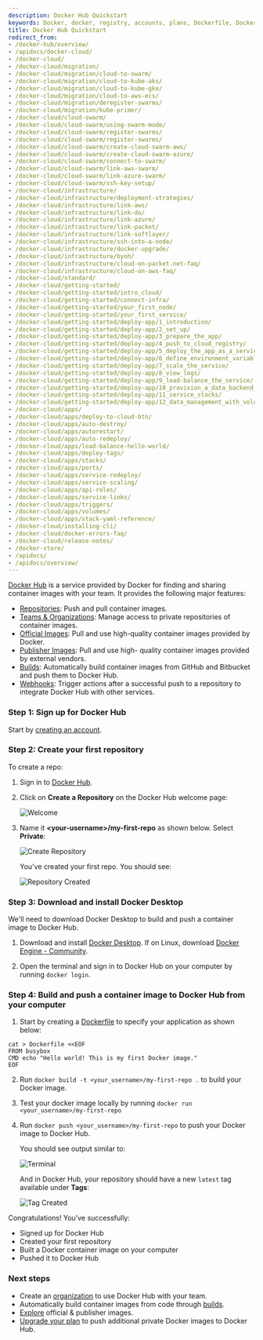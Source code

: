 ```yaml
---
description: Docker Hub Quickstart
keywords: Docker, docker, registry, accounts, plans, Dockerfile, Docker Hub, docs, documentation, accounts, organizations, repositories, groups, teams
title: Docker Hub Quickstart
redirect_from:
- /docker-hub/overview/
- /apidocs/docker-cloud/
- /docker-cloud/
- /docker-cloud/migration/
- /docker-cloud/migration/cloud-to-swarm/
- /docker-cloud/migration/cloud-to-kube-aks/
- /docker-cloud/migration/cloud-to-kube-gke/
- /docker-cloud/migration/cloud-to-aws-ecs/
- /docker-cloud/migration/deregister-swarms/
- /docker-cloud/migration/kube-primer/
- /docker-cloud/cloud-swarm/
- /docker-cloud/cloud-swarm/using-swarm-mode/
- /docker-cloud/cloud-swarm/register-swarms/
- /docker-cloud/cloud-swarm/register-swarms/
- /docker-cloud/cloud-swarm/create-cloud-swarm-aws/
- /docker-cloud/cloud-swarm/create-cloud-swarm-azure/
- /docker-cloud/cloud-swarm/connect-to-swarm/
- /docker-cloud/cloud-swarm/link-aws-swarm/
- /docker-cloud/cloud-swarm/link-azure-swarm/
- /docker-cloud/cloud-swarm/ssh-key-setup/
- /docker-cloud/infrastructure/
- /docker-cloud/infrastructure/deployment-strategies/
- /docker-cloud/infrastructure/link-aws/
- /docker-cloud/infrastructure/link-do/
- /docker-cloud/infrastructure/link-azure/
- /docker-cloud/infrastructure/link-packet/
- /docker-cloud/infrastructure/link-softlayer/
- /docker-cloud/infrastructure/ssh-into-a-node/
- /docker-cloud/infrastructure/docker-upgrade/
- /docker-cloud/infrastructure/byoh/
- /docker-cloud/infrastructure/cloud-on-packet.net-faq/
- /docker-cloud/infrastructure/cloud-on-aws-faq/
- /docker-cloud/standard/
- /docker-cloud/getting-started/
- /docker-cloud/getting-started/intro_cloud/
- /docker-cloud/getting-started/connect-infra/
- /docker-cloud/getting-started/your_first_node/
- /docker-cloud/getting-started/your_first_service/
- /docker-cloud/getting-started/deploy-app/1_introduction/
- /docker-cloud/getting-started/deploy-app/2_set_up/
- /docker-cloud/getting-started/deploy-app/3_prepare_the_app/
- /docker-cloud/getting-started/deploy-app/4_push_to_cloud_registry/
- /docker-cloud/getting-started/deploy-app/5_deploy_the_app_as_a_service/
- /docker-cloud/getting-started/deploy-app/6_define_environment_variables/
- /docker-cloud/getting-started/deploy-app/7_scale_the_service/
- /docker-cloud/getting-started/deploy-app/8_view_logs/
- /docker-cloud/getting-started/deploy-app/9_load-balance_the_service/
- /docker-cloud/getting-started/deploy-app/10_provision_a_data_backend_for_your_service/
- /docker-cloud/getting-started/deploy-app/11_service_stacks/
- /docker-cloud/getting-started/deploy-app/12_data_management_with_volumes/
- /docker-cloud/apps/
- /docker-cloud/apps/deploy-to-cloud-btn/
- /docker-cloud/apps/auto-destroy/
- /docker-cloud/apps/autorestart/
- /docker-cloud/apps/auto-redeploy/
- /docker-cloud/apps/load-balance-hello-world/
- /docker-cloud/apps/deploy-tags/
- /docker-cloud/apps/stacks/
- /docker-cloud/apps/ports/
- /docker-cloud/apps/service-redeploy/
- /docker-cloud/apps/service-scaling/
- /docker-cloud/apps/api-roles/
- /docker-cloud/apps/service-links/
- /docker-cloud/apps/triggers/
- /docker-cloud/apps/volumes/
- /docker-cloud/apps/stack-yaml-reference/
- /docker-cloud/installing-cli/
- /docker-cloud/docker-errors-faq/
- /docker-cloud/release-notes/
- /docker-store/
- /apidocs/
- /apidocs/overview/
---
```


[Docker Hub](https://hub.docker.com) is a service provided by Docker for
finding and sharing container images with your team. It provides the following
major features:
* [Repositories](repos.md): Push and pull container images.
* [Teams & Organizations](orgs.md): Manage access to private
repositories of container images.
* [Official Images](official_images.md): Pull and use high-quality
container images provided by Docker.
* [Publisher Images](publish/customer_faq.md): Pull and use high-
quality container images provided by external vendors.
* [Builds](builds/index.md): Automatically build container images from
GitHub and Bitbucket and push them to Docker Hub.
* [Webhooks](webhooks.md): Trigger actions after a successful push
  to a repository to integrate Docker Hub with other services.



### Step 1: Sign up for Docker Hub

Start by [creating an account](https://hub.docker.com/signup).

### Step 2: Create your first repository

To create a repo:

1. Sign in to [Docker Hub](https://hub.docker.com).

2. Click on **Create a Repository** on the Docker Hub welcome page:

    ![Welcome](images/index-welcome.png)

3. Name it **&lt;your-username&gt;/my-first-repo** as shown below. Select
   **Private**:

    ![Create Repository](images/index-create-repo.png)

    You've created your first repo. You should see:

    ![Repository Created](images/index-repo-created.png)

### Step 3: Download and install Docker Desktop

We'll need to download Docker Desktop to build and push a container image to
Docker Hub.

1. Download and install [Docker Desktop](https://docker.com/get-started). If on
Linux, download [Docker Engine - Community](https://hub.docker.com/search?type=edition&offering=community).

2. Open the terminal and sign in to Docker Hub on your computer by running
   `docker login`.

### Step 4: Build and push a container image to Docker Hub from your computer

1. Start by creating a [Dockerfile](https://docs.docker.com/engine/reference/builder/)
to specify your application as shown below:
```shell
cat > Dockerfile <<EOF
FROM busybox
CMD echo "Hello world! This is my first Docker image."
EOF
```

2. Run `docker build -t <your_username>/my-first-repo .` to build your Docker
   image.

3. Test your docker image locally by running `docker run <your_username>/my-first-repo`

4. Run `docker push <your_username>/my-first-repo` to push your Docker image to
Docker Hub.

    You should see output similar to:

    ![Terminal](images/index-terminal-2019.png)

    And in Docker Hub, your repository should have a new `latest` tag available
    under **Tags**:

    ![Tag Created](images/index-tag.png)

Congratulations! You've successfully:
- Signed up for Docker Hub
- Created your first repository
- Built a Docker container image on your computer
- Pushed it to Docker Hub

### Next steps

- Create an [organization](orgs.md) to use Docker Hub with your team.
- Automatically build container images from code through [builds](builds/index.md).
- [Explore](https://hub.docker.com/explore) official & publisher images.
- [Upgrade your plan](upgrade.md) to push additional private Docker images to
Docker Hub.
